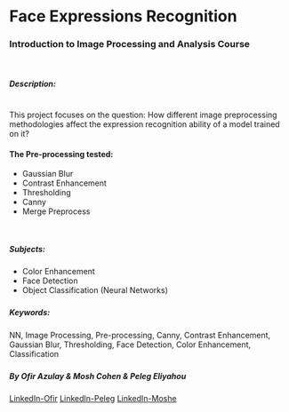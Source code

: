 


# Face Expressions Recognition


### Introduction to Image Processing and Analysis Course


<br/>

##### Description: 
# 
This project focuses on the question:
How different image preprocessing methodologies affect the expression recognition ability of a model trained on it?



#### The Pre-processing tested:
- Gaussian Blur
- Contrast Enhancement
- Thresholding
- Canny
- Merge Preprocess

<br/>


##### Subjects: 
- Color Enhancement
- Face Detection 
- Object Classification (Neural Networks)
  
   
###
##### Keywords: 
NN, Image Processing, Pre-processing, Canny, Contrast Enhancement, Gaussian Blur, Thresholding, Face Detection, Color Enhancement, Classification
###

##### By Ofir Azulay & Mosh Cohen & Peleg Eliyahou 
[LinkedIn-Ofir](https://www.linkedin.com/in/ofir-azulay/)
[LinkedIn-Peleg](https://www.linkedin.com/in/peleg-eliyahou/)
[LinkedIn-Moshe](https://www.linkedin.com/in/moshikocohen/)


##

